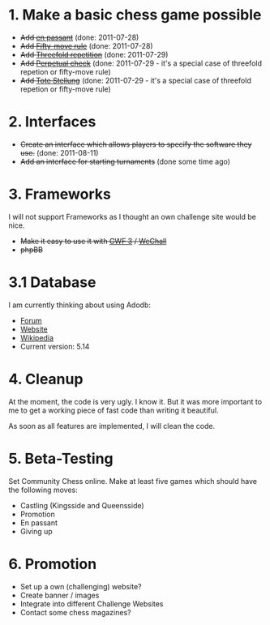 # 1. Make a basic chess game possible #
  * ~~Add [en passant](http://en.wikipedia.org/wiki/En_passant)~~ (done: 2011-07-28)
  * ~~Add [Fifty-move rule](http://en.wikipedia.org/wiki/Fifty-move_rule)~~ (done: 2011-07-28)
  * ~~Add [Threefold repetition](http://en.wikipedia.org/wiki/Threefold_repetition)~~ (done: 2011-07-29)
  * ~~Add [Perpetual check](http://en.wikipedia.org/wiki/Perpetual_check)~~ (done: 2011-07-29 - it's a special case of threefold repetion or fifty-move rule)
  * ~~Add [Tote Stellung](http://de.wikipedia.org/wiki/Tote_Stellung)~~ (done: 2011-07-29 - it's a special case of threefold repetion or fifty-move rule)

# 2. Interfaces #
  * ~~Create an interface which allows players to specify the software they use.~~ (done: 2011-08-11)
  * ~~Add an interface for starting turnaments~~ (done some time ago)

# 3. Frameworks #
I will not support Frameworks as I thought an own challenge site would be nice.
  * ~~Make it easy to use it with [GWF 3](http://trac.gwf3.gizmore.org/browser) / [WeChall](http://www.wechall.net/wechall.zip)~~
  * ~~phpBB~~

# 3.1 Database #
I am currently thinking about using Adodb:
  * [Forum](http://phplens.com/lens/lensforum/topics.php?LeNs#LensBM_forumtpc)
  * [Website](http://adodb.sourceforge.net/)
  * [Wikipedia](http://en.wikipedia.org/wiki/ADOdb)
  * Current version: 5.14

# 4. Cleanup #
At the moment, the code is very ugly. I know it. But it was more important to me to get a working piece of fast code than writing it beautiful.

As soon as all features are implemented, I will clean the code.

# 5. Beta-Testing #
Set Community Chess online. Make at least five games which should have the following moves:
  * Castling (Kingsside and Queensside)
  * Promotion
  * En passant
  * Giving up

# 6. Promotion #
  * Set up a own (challenging) website?
  * Create banner / images
  * Integrate into different Challenge Websites
  * Contact some chess magazines?